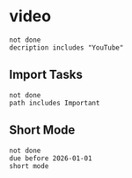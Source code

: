 
# video
```tasks
not done
decription includes "YouTube"
```



## Import Tasks
```tasks
not done
path includes Important
```


## Short Mode
```tasks
not done 
due before 2026-01-01
short mode
```